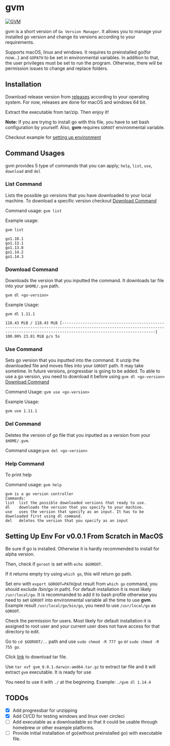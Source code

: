 # gvm

[![GVM](https://circleci.com/gh/olimpias/gvm.svg?style=svg)](<https://app.circleci.com/pipelines/github/olimpias/gvm>)


gvm is a short version of `Go Version Manager`. It allows you to manage your installed go version and change its versions
according to your requirements. 

Supports macOS, linux and windows. It requires to preinstalled go(for now...) and `GOPATH` to be
set in environmental variables. In addition to that, the user privileges must be set to run the program. Otherwise, there will
be permission issues to change and replace folders.

## Installation

Download release version from [releases](https://github.com/olimpias/gvm/releases) according to your operating system. For now, releases are done for macOS and windows 64 bit.

Extract the executable from tar/zip. Then enjoy it!

**Note:** If you are trying to install go with this file, you have to set bash configuration by yourself. Also, **gvm** requires `GOROOT` environmental variable.

Checkout example for [setting up environment](#setting-up-env-for-v001-from-scratch-in-macos)

## Command Usages
gvm provides 5 type of commands that you can apply; `help`, `list`, `use`, `download` and `del`

### List Command
Lists the possible go versions that you have downloaded to your local machine. To download a specific version checkout [Download Command](#download-command)

Command usage: `gvm list`

Example usage: 

`gvm list`

```
go1.10.1
go1.13.1
go1.13.8
go1.14.2
go1.14.3
```

### Download Command
Downloads the version that you inputted the command. It downloads tar file into your `$HOME/.gvm` path.

`gvm dl <go-version>`

Example Usage:

`gvm dl 1.11.1`

```
118.43 MiB / 118.43 MiB [-------------------------------------------------------------------------------------------------------------------------------------------------------------------------------------] 100.00% 23.81 MiB p/s 5s
```

### Use Command
Sets go version that you inputted into the command. It unzip the downloaded file and moves files into your `GOROOT` path. It may take sometime. In future versions, progressbar is going to be added.
To able to use a go version, you need to download it before using `gvm dl <go-version>` [Download Command](#download-command)

Command Usage: `gvm use <go-version>`

Example Usage:

`gvm use 1.11.1`

### Del Command
Deletes the version of go file that you inputted as a version from your `$HOME/.gvm`.

Command usage:`gvm del <go-version>`

### Help Command
To print help

Command usage: `gvm help`

```
gvm is a go version controller
Commands:
list  list the possible downloaded versions that ready to use.
dl    downloads the version that you specify to your machine.
use   uses the version that specify as an input. It has to be downloaded first using dl command.
del   deletes the version that you specify as an input
```

## Setting Up Env For v0.0.1 From Scratch in MacOS

Be sure if go is installed. Otherwise it is hardly recommended to install for alpha version.

Then, check if `goroot` is set with  `echo $GOROOT`.

If it returns empty try using `which go`, this will return go path.

Set env with `export GOROOT=PATH`(put result from `which go` command, you should exclude /bin/go in path). For default installation it is most likely `/usr/local/go`. It is recommanded to add it to bash profile
otherwise you need to set `GOROOT` into environmental variable all the time to use **gvm**.
Example result `/usr/local/go/bin/go`, you need to use `/usr/local/go` as `GOROOT`.

Check the permission for users. Most likely for default installation it is assigned to root user and your current user does not have access for that directory to edit.

Go to `cd $GOROOT/..` path and use `sudo chmod -R 777 go` or `sudo chmod -R 755 go`.

Click [link](https://github.com/olimpias/gvm/releases/download/v0.0.1/gvm_0.0.1.darwin-amd64.tar.gz) to download tar file.

Use `tar xvf gvm_0.0.1.darwin-amd64.tar.gz` to extract tar file and it will extract `gvm` executable. It is ready for use

You need to use it with `./` at the beginning. Example: `./gvm dl 1.14.4`

## TODOs
- [X] Add progressbar for unzipping
- [X] Add CI/CD for testing windows and linux over circleci
- [ ] Add executable as a downloadable so that it could be usable through homebrew or other example platforms.
- [ ] Provide initial installation of go(without preinstalled go) with executable file.
